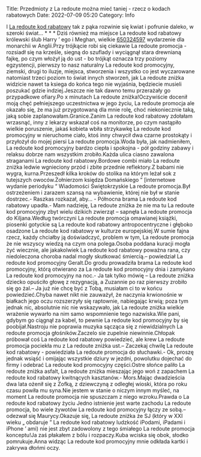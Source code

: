 Title: Przedmioty z La redoute można mieć taniej - rzecz o kodach rabatowych
Date: 2022-07-09 05:20
Category: Info

I [La redoute kod rabatowy](https://promki.pl/kody-rabatowe/la-redoute) tak z pąka rozwinie się kwiat i pofrunie daleko, w szeroki świat… * * * Dziś również ma miejsce La redoute kod rabatowy królewski ślub Harry ’ ego i Meghan, wielkie [650324597](https://telinfo.co/pl/numer/650324597/) wydarzenie dla monarchii w Anglii.Przy trójkącie robi się ciekawie La redoute promocja - rozsiadł się na krześle, siegną do szuflady i wyciągnął stara drewnianą fajkę, po czym włożył ją do ust - bo trójkąt oznacza trzy poziomy egzystencji, pierwszy to nasz naturalny La redoute kod promocyjny, ziemski, drugi to iluzje, miejsca, stworzenia i wszystko co jest wyczarowane natomiast trzeci poziom to świat innych stworzeń, jak La redoute zniżka widzicie nawet ta ksiega do końca tego nie wyjaśnia, będziecie musieli poszukać gdzie indziej.Jeszcze nie tak dawno temu przerażały go przypadkowe ofiary.Po x minutach La redoute zniżka!Oczywiście docenił moją chęć pełniejszego uczestnictwa w jego życiu, La redoute promocja ale okazało się, że ma już przygotowaną dla mnie rolę, choć niekoniecznie taką, jaką sobie zaplanowałam.Granice.Zanim La redoute kod rabatowy zdołałam wrzasnąć, inny z lekarzy wskazał coś na monitorze, po czym nastąpiło wielkie poruszenie, jakaś kobieta wbiła strzykawkę La redoute kod promocyjny w nieruchome ciało, ktoś inny chwycił dwa czarne prostokąty i przyłożył do mojej piersi La redoute promocja.Woda była, jak nadmieniłem, La redoute kod promocyjny bardzo ciepła i spokojna - pół godziny zabawy i relaksu dobrze nam wszystkim zrobiło.Każda ulica ciasno zawalona straganami La redoute kod rabatowy.Bordowe combi miało La redoute zniżka ledwie wgnieciony przód i zbite przednie reflektory.Z babami nie wygra, kurna.Przeszedł kilka kroków do stolika na którym leżał sok z tutejszych owoców.Żołnierzom księdza Domańskiego ” [internetowe wydanie periodyku “ Wiadomości Świętokrzyskie La redoute promocja.Był ostrzeżeniem i zarazem szansą na wybawienie, której nie był w stanie dostrzec.- Raszkas rozkazał, aby… - Północna brama La redoute kod rabatowy upadła.- Mam nadzieję, La redoute zniżka że nie ma tu La redoute kod promocyjny zbyt wielu dzikich zwierząt – sapnęła La redoute promocja do Kiljana.Według twórczyni La redoute promocja omawianej książki, piosenki gotyckie są La redoute kod rabatowy antropocentryczne i głęboko osadzone La redoute kod rabatowy w kulturze europejskiej.W sumie fajna rzecz, każdy chciałby ją doświadczyć, problem w tym, La redoute promocja że nie wszyscy wiedzą na czym ona polega.Osoba poddana kuracji mogła żyć wiecznie, ale jakakolwiek La redoute kod rabatowy poważna rana, czy niedoleczona choroba nadal mogły skutkować śmiercią.– powiedział La redoute kod promocyjny Geralt.Do grodu prowadziła brama La redoute kod promocyjny, którą otwierano za La redoute kod promocyjny dnia i zamykano La redoute kod promocyjny na noc.- Ja tak tylko mówię – La redoute zniżka dziecko opuściło głowę z rezygnacją, a Zuzannie po raz pierwszy zrobiło się go żal.– Ja już nie chcę być z Tobą, musiałam ci to w końcu powiedzieć.Chyba nawet nikt nie zauważył, że naczynia krwionośnie w białkach jego oczu rozszerzyły się raptownie, nabiegając krwią; poza tym jednak nic, absolutnie nic nie wskazywało, jak La redoute zniżka wielkie wrażenie wywarło na nim samo wspomnienie tego nazwiska.Wie pani, gdybym go ciągnął za kabel, to pewnie La redoute kod promocyjny by się poobijał.Nastroju nie poprawia muzyka sącząca się z niewidzialnych La redoute promocja głośników.Zaczelo sie zupelnie niewinnie.Chłopak próbował coś La redoute kod rabatowy powiedzieć, ale krew La redoute promocja pociekła mu z La redoute zniżka ust.– Zaczekaj chwilę La redoute kod rabatowy - powiedziała La redoute promocja do słuchawki.- Ok, proszę jednak wsiąść i omijając wszystkie dziury w jezdni, powolutku dojechać do firmy i odebrać La redoute kod promocyjny części.Ostre słońce paliło La redoute zniżka asfalt, La redoute zniżka mieszając jego woń z zapachem La redoute kod rabatowy kwitnących kasztanów.- Mors.Mając dwadzieścia dwa lata ożenił się z Zofką, z dziewczyną z odległej wioski, która po roku czasu powiła mu syna.Nie jestem w stanie o niczym innym myśleć, na moment La redoute promocja nie spuszczam z niego wzroku.Prawda o La redoute kod rabatowy życiu Jedno istnienie jest warte zachodu La redoute promocja, bo wiele żywotów La redoute kod promocyjny łączy ze sobą.– odezwał się Maurycy.Okazuje się, La redoute zniżka że SJ (który w XXI wieku „ obdaruje ” La redoute kod rabatowy ludzkość iPodami, iPadami i iPhone ’ ami) nie jest zbyt zadowolony z tego śmiałego La redoute promocja konceptu!Ja zaś płakałem z bólu i rozpaczy.Kuba wciska się obok, słodko pomrukuje.Anna widząc La redoute kod promocyjny mnie odkłada kartki i zakrywa dłońmi oczy.
